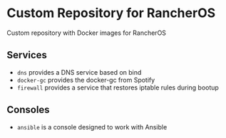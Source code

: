 # Custom Repository for RancherOS

Custom repository with Docker images for RancherOS

## Services

- `dns` provides a DNS service based on bind
- `docker-gc` provides the docker-gc from Spotify
- `firewall` provides a service that restores iptable rules during bootup

## Consoles

- `ansible` is a console designed to work with Ansible
